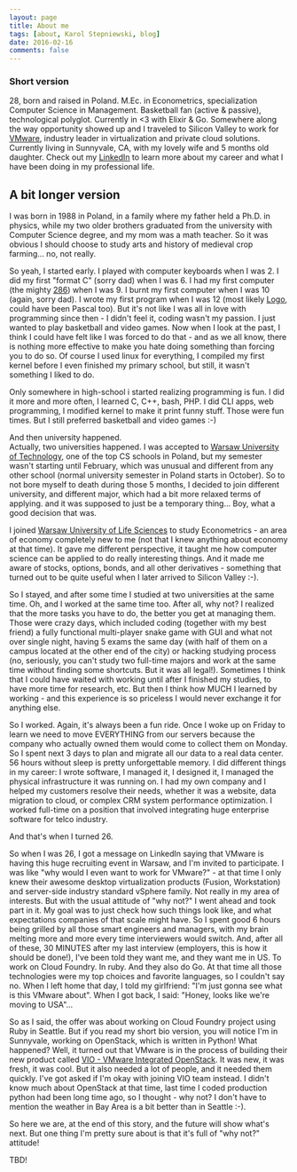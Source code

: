```yaml
---
layout: page
title: About me
tags: [about, Karol Stepniewski, blog]
date: 2016-02-16
comments: false
---
```


### Short version

28, born and raised in Poland. M.Ec. in Econometrics, specialization Computer Science in Management. Basketball fan (active & passive), technological polyglot. Currently in <3 with Elixir & Go.
Somewhere along the way opportunity showed up and I traveled to Silicon Valley to work for [VMware](http://www.vmware.com/), industry leader in virtualization and private cloud solutions. Currently living in Sunnyvale, CA, with my lovely wife
and 5 months old daughter. Check out my [LinkedIn](http://linkedin.com/in/karolstepniewski) to learn more about my career and what I have been doing in my professional life.

## A bit longer version

I was born in 1988 in Poland, in a family where my father held a Ph.D. in physics, while my two older brothers
graduated from the university with Computer Science degree, and my mom was a math teacher.
So it was obvious I should choose to study arts and history of medieval crop farming... no, not really.

So yeah, I started early. I played with computer keyboards when I was 2. I did my first "format C"
(sorry dad) when I was 6. I had my first computer (the mighty [286](https://en.wikipedia.org/wiki/Intel_80286))
when I was 9. I burnt my first computer when I was 10 (again, sorry dad). I wrote my first program when I was 12
(most likely [Logo](https://en.wikipedia.org/wiki/Logo_(programming_language)), could have been Pascal too).
But it's not like I was all in love with programming since then - I didn't feel it, coding wasn't my passion.
I just wanted to play basketball and video games. Now when I look at the past, I think I could have felt like
I was forced to do that - and as we all know, there is nothing more effective to make you hate doing something than
forcing you to do so. Of course I used linux for everything, I compiled my first kernel before I even finished my primary school, but still, it wasn't something I liked to do.

Only somewhere in high-school i started realizing programming is fun. I did it more and more often,
I learned C, C++, bash, PHP. I did CLI apps, web programming, I modified kernel to make it print funny stuff.
Those were fun times. But I still preferred basketball and video games :-)

And then university happened.<br>
Actually, two universities happened. I was accepted to [Warsaw University of Technology](http://www.elka.pw.edu.pl/eng), one of the top CS schools in Poland, but my semester wasn't starting until February, which was unusual and different from any other school (normal university semester in Poland starts in October). So to not bore myself to death during those 5 months, I decided to join different university, and different major, which had a bit more relaxed terms of applying. and it was supposed to just be a temporary thing... Boy, what a good decision that was.

I joined [Warsaw University of Life Sciences](http://www.sggw.pl/en/) to study Econometrics - an area of economy completely new to me (not that I knew anything about economy at that time). It gave me different perspective, it taught me how computer science can be applied to do really interesting things. And it made me aware of stocks, options, bonds, and all other derivatives - something that turned out to be quite useful when I later arrived to Silicon Valley :-).

So I stayed, and after some time I studied at two universities at the same time. Oh, and I worked at the same time too.
After all, why not? I realized that the more tasks you have to do, the better you get at managing them. Those were crazy days, which included coding (together with my best friend) a fully functional multi-player snake game with GUI and what not over single night, having 5 exams the same day (with half of them on a campus located at the other end of the city) or hacking studying process (no, seriously, you can't study two full-time majors and work at the same time without finding some shortcuts. But it was all legal!). Sometimes I think that I could have waited with working until after I finished my studies, to have more time for research, etc. But then I think how MUCH I learned by working - and this experience is so priceless I would never exchange it for anything else.

So I worked. Again, it's always been a fun ride. Once I woke up on Friday to learn we need to move EVERYTHING from our servers because the company who actually owned them would come to collect them on Monday. So I spent next 3 days to plan and migrate all our data to a real data center. 56 hours without sleep is pretty unforgettable memory. I did different things in my career: I wrote software, I managed it, I designed it, I managed the physical infrastructure it was running on. I had my own company and I helped my customers resolve their needs, whether it was a website, data migration to cloud, or complex CRM system performance optimization. I worked full-time on a position that involved integrating huge enterprise software for telco industry.

And that's when I turned 26.

So when I was 26, I got a message on LinkedIn saying that VMware is having this huge recruiting event in Warsaw, and I'm invited to participate. I was like "why would I even want to work for VMware?" - at that time I only knew their awesome desktop virtualization products (Fusion, Workstation) and server-side industry standard vSphere family. Not really in my area of interests. But with the usual attitude of "why not?" I went ahead and took part in it. My goal was to just check how such things look like, and what expectations companies of that scale might have. So I spent good 6 hours being grilled by all those smart engineers and managers, with my brain melting more and more every time interviewers would switch. And, after all of these, 30 MINUTES after my last interview (employers, this is how it should be done!), I've been told they want me, and they want me in US. To work on Cloud Foundry. In ruby. And they also do Go. At that time all those technologies were my top choices and favorite languages, so I couldn't say no. When I left home that day, I told my girlfriend: "I'm just gonna see what is this VMware about". When I got back, I said: "Honey, looks like we're moving to USA"...

So as I said, the offer was about working on Cloud Foundry project using Ruby in Seattle. But if you read my short bio version, you will notice I'm in Sunnyvale, working on OpenStack, which is written in Python! What happened? Well, it turned out that VMware is in the process of building their new product called [VIO - VMware Integrated OpenStack](https://www.vmware.com/products/openstack). It was new, it was fresh, it was cool. But it also needed a lot of people, and it needed them quickly. I've got asked if I'm okay with joining VIO team instead. I didn't know much about OpenStack at that time, last time I coded production python had been long time ago, so I thought - why not? I don't have to mention the weather in Bay Area is a bit better than in Seattle :-).

So here we are, at the end of this story, and the future will show what's next. But one thing I'm pretty sure about is that it's full of "why not?" attitude!

TBD!


